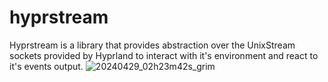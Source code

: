 # hyprstream
Hyprstream is a library that provides abstraction over the UnixStream sockets provided by Hyprland to interact with it's environment and react to it's events output.
![20240429_02h23m42s_grim](https://github.com/jules-sommer/hyprstream/assets/56566563/87b21cd3-c337-4a94-af2e-dc3a0af8a05f)
